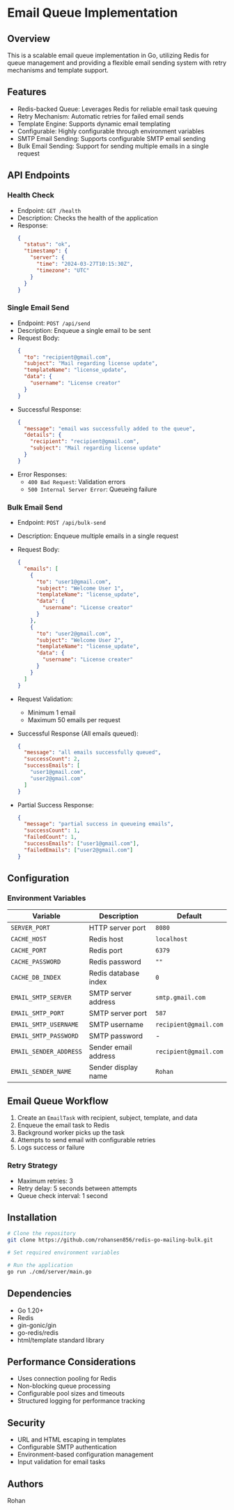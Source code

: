 # Email Queue Implementation

## Overview

This is a scalable email queue implementation in Go, utilizing Redis for queue management and providing a flexible email sending system with retry mechanisms and template support.

## Features

- Redis-backed Queue: Leverages Redis for reliable email task queuing
- Retry Mechanism: Automatic retries for failed email sends
- Template Engine: Supports dynamic email templating
- Configurable: Highly configurable through environment variables
- SMTP Email Sending: Supports configurable SMTP email sending
- Bulk Email Sending: Support for sending multiple emails in a single request

## API Endpoints

### Health Check
- Endpoint: `GET /health`
- Description: Checks the health of the application
- Response:
  ```json
  {
    "status": "ok",
    "timestamp": {
      "server": {
        "time": "2024-03-27T10:15:30Z",
        "timezone": "UTC"
      }
    }
  }
  ```

### Single Email Send
- Endpoint: `POST /api/send`
- Description: Enqueue a single email to be sent
- Request Body:
  ```json
  {
    "to": "recipient@gmail.com",
    "subject": "Mail regarding license update",
    "templateName": "license_update",
    "data": {
      "username": "License creator"
    }
  }
  ```
- Successful Response:
  ```json
  {
    "message": "email was successfully added to the queue",
    "details": {
      "recipient": "recipient@gmail.com",
      "subject": "Mail regarding license update"
    }
  }
  ```
- Error Responses:
  - `400 Bad Request`: Validation errors
  - `500 Internal Server Error`: Queueing failure

### Bulk Email Send
- Endpoint: `POST /api/bulk-send`
- Description: Enqueue multiple emails in a single request
- Request Body:
  ```json
  {
    "emails": [
      {
        "to": "user1@gmail.com",
        "subject": "Welcome User 1",
        "templateName": "license_update",
        "data": {
          "username": "License creator"
        }
      },
      {
        "to": "user2@gmail.com",
        "subject": "Welcome User 2",
        "templateName": "license_update",
        "data": {
          "username": "License creater"
        }
      }
    ]
  }
  ```
- Request Validation:
  - Minimum 1 email
  - Maximum 50 emails per request

- Successful Response (All emails queued):
  ```json
  {
    "message": "all emails successfully queued",
    "successCount": 2,
    "successEmails": [
      "user1@gmail.com",
      "user2@gmail.com"
    ]
  }
  ```

- Partial Success Response:
  ```json
  {
    "message": "partial success in queueing emails",
    "successCount": 1,
    "failedCount": 1,
    "successEmails": ["user1@gmail.com"],
    "failedEmails": ["user2@gmail.com"]
  }
  ```

## Configuration

### Environment Variables

| Variable | Description | Default |
|----------|-------------|---------|
| `SERVER_PORT` | HTTP server port | `8080` |
| `CACHE_HOST` | Redis host | `localhost` |
| `CACHE_PORT` | Redis port | `6379` |
| `CACHE_PASSWORD` | Redis password | `""` |
| `CACHE_DB_INDEX` | Redis database index | `0` |
| `EMAIL_SMTP_SERVER` | SMTP server address | `smtp.gmail.com` |
| `EMAIL_SMTP_PORT` | SMTP server port | `587` |
| `EMAIL_SMTP_USERNAME` | SMTP username | `recipient@gmail.com` |
| `EMAIL_SMTP_PASSWORD` | SMTP password | - |
| `EMAIL_SENDER_ADDRESS` | Sender email address | `recipient@gmail.com` |
| `EMAIL_SENDER_NAME` | Sender display name | `Rohan` |

## Email Queue Workflow

1. Create an `EmailTask` with recipient, subject, template, and data
2. Enqueue the email task to Redis
3. Background worker picks up the task
4. Attempts to send email with configurable retries
5. Logs success or failure

### Retry Strategy

- Maximum retries: 3
- Retry delay: 5 seconds between attempts
- Queue check interval: 1 second

## Installation

```bash
# Clone the repository
git clone https://github.com/rohansen856/redis-go-mailing-bulk.git

# Set required environment variables

# Run the application
go run ./cmd/server/main.go
```

## Dependencies

- Go 1.20+
- Redis
- gin-gonic/gin
- go-redis/redis
- html/template standard library

## Performance Considerations

- Uses connection pooling for Redis
- Non-blocking queue processing
- Configurable pool sizes and timeouts
- Structured logging for performance tracking

## Security

- URL and HTML escaping in templates
- Configurable SMTP authentication
- Environment-based configuration management
- Input validation for email tasks

## Authors

Rohan
